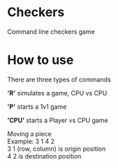 # Checkers
Command line checkers game

# How to use

There are three types of commands  

<b>'R'</b> simulates a game, CPU vs CPU 

<b>'P'</b> starts a 1v1 game  

<b>'CPU'</b> starts a Player vs CPU game 

Moving a piece  
Example: 3 1 4 2  
3 1 (row, column) is origin position  
4 2 is destination position  
